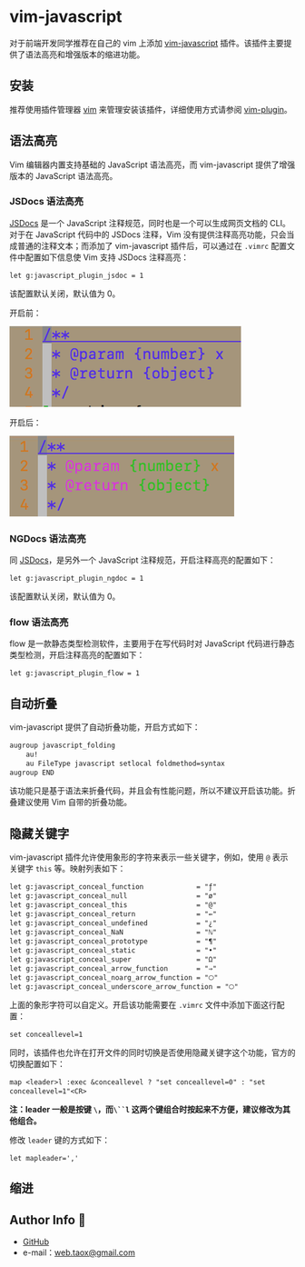 # vim-javascript

对于前端开发同学推荐在自己的 vim 上添加 [vim-javascript](https://github.com/pangloss/vim-javascript) 插件。该插件主要提供了语法高亮和增强版本的缩进功能。

## 安装

推荐使用插件管理器 [vim](https://www.vim.org) 来管理安装该插件，详细使用方式请参阅 [vim-plugin](./vim-plugin.md)。

## 语法高亮

Vim 编辑器内置支持基础的 JavaScript 语法高亮，而 vim-javascript 提供了增强版本的 JavaScript 语法高亮。

### JSDocs 语法高亮

[JSDocs](http://usejsdoc.org/) 是一个 JavaScript 注释规范，同时也是一个可以生成网页文档的 CLI。对于在 JavaScript 代码中的 JSDocs 注释，Vim 没有提供注释高亮功能，只会当成普通的注释文本；而添加了 vim-javascript 插件后，可以通过在 `.vimrc` 配置文件中配置如下信息使 Vim 支持 JSDocs 注释高亮：

```vim
let g:javascript_plugin_jsdoc = 1
```

该配置默认关闭，默认值为 0。

开启前：

![](../images/vim-javascript/jsdocs-before.png)

开启后：

![](../images/vim-javascript/jsdocs-after.png)

### NGDocs 语法高亮

同 [JSDocs](http://usejsdoc.org/)，是另外一个 JavaScript 注释规范，开启注释高亮的配置如下：

```vim
let g:javascript_plugin_ngdoc = 1
```

该配置默认关闭，默认值为 0。

### flow 语法高亮

flow 是一款静态类型检测软件，主要用于在写代码时对 JavaScript 代码进行静态类型检测，开启注释高亮的配置如下：

```vim
let g:javascript_plugin_flow = 1
```

## 自动折叠

vim-javascript 提供了自动折叠功能，开启方式如下：

```vim
augroup javascript_folding
    au!
    au FileType javascript setlocal foldmethod=syntax
augroup END
```
该功能只是基于语法来折叠代码，并且会有性能问题，所以不建议开启该功能。折叠建议使用 Vim 自带的折叠功能。

## 隐藏关键字

vim-javascript 插件允许使用象形的字符来表示一些关键字，例如，使用 `@` 表示关键字 `this` 等。映射列表如下：

```vim
let g:javascript_conceal_function             = "ƒ"
let g:javascript_conceal_null                 = "ø"
let g:javascript_conceal_this                 = "@"
let g:javascript_conceal_return               = "⇚"
let g:javascript_conceal_undefined            = "¿"
let g:javascript_conceal_NaN                  = "ℕ"
let g:javascript_conceal_prototype            = "¶"
let g:javascript_conceal_static               = "•"
let g:javascript_conceal_super                = "Ω"
let g:javascript_conceal_arrow_function       = "⇒"
let g:javascript_conceal_noarg_arrow_function = "🞅"
let g:javascript_conceal_underscore_arrow_function = "🞅"
```

上面的象形字符可以自定义。开启该功能需要在 `.vimrc` 文件中添加下面这行配置：

```vim
set conceallevel=1
```

同时，该插件也允许在打开文件的同时切换是否使用隐藏关键字这个功能，官方的切换配置如下：

```vim
map <leader>l :exec &conceallevel ? "set conceallevel=0" : "set conceallevel=1"<CR>
```

**注：leader 一般是按键 `\`，而`\``l` 这两个键组合时按起来不方便，建议修改为其他组合。**

修改 `leader` 键的方式如下：

```vim
let mapleader=','
```

## 缩进

## Author Info 🐴

* [GitHub](https://github.com/Tao-Quixote)
* e-mail：<web.taox@gmail.com>